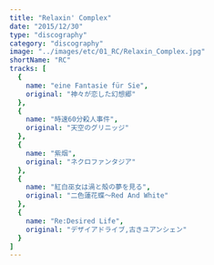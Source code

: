 ```yaml
---
title: "Relaxin' Complex"
date: "2015/12/30"
type: "discography"
category: "discography"
image: "../images/etc/01_RC/Relaxin_Complex.jpg"
shortName: "RC"
tracks: [
  {
    name: "eine Fantasie für Sie", 
    original: "神々が恋した幻想郷"
  },
  {
    name: "時速60分殺人事件", 
    original: "天空のグリニッジ"
  },
  {
    name: "紫烟", 
    original: "ネクロファンタジア"
  },
  {
    name: "紅白巫女は渦と殻の夢を見る", 
    original: "二色蓮花蝶～Red And White"
  },
  {
    name: "Re:Desired Life", 
    original: "デザイアドライブ,古きユアンシェン"
  }
]
---
```

